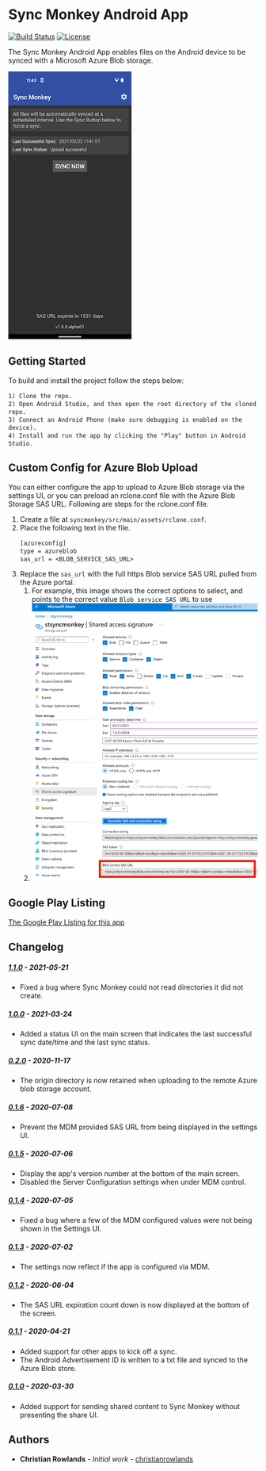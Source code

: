 # Sync Monkey Android App

[![Build Status](https://travis-ci.com/chesapeaketechnology/syncmonkey.svg?branch=develop)](https://travis-ci.com/github/chesapeaketechnology/syncmonkey)
[![License](https://img.shields.io/badge/license-Apache%202-green.svg?style=flat)](https://github.com/chesapeaketechnology/syncmonkey/blob/master/LICENSE)

The Sync Monkey Android App enables files on the Android device to be synced with a Microsoft Azure Blob storage.

![App Screenshot](screenshots/Main_Screenshot.png "The Sync Monkey App Main Screen")

## Getting Started

To build and install the project follow the steps below:

    1) Clone the repo.
    2) Open Android Studio, and then open the root directory of the cloned repo.
    3) Connect an Android Phone (make sure debugging is enabled on the device).
    4) Install and run the app by clicking the "Play" button in Android Studio.

## Custom Config for Azure Blob Upload

You can either configure the app to upload to Azure Blob storage via the settings UI, or you can
preload an rclone.conf file with the Azure Blob Storage SAS URL. Following are steps for the rclone.conf file.

1. Create a file at `syncmonkey/src/main/assets/rclone.conf`.
1. Place the following text in the file.
   ```
   [azureconfig]
   type = azureblob
   sas_url = <BLOB_SERVICE_SAS_URL>
   ```
1. Replace the `sas_url` with the full https Blob service SAS URL pulled from the Azure portal.
    1. For example, this image shows the correct options to select, and points to the correct value `Blob service SAS URL` to use
    1. ![azure_img.png](screenshots/azure_img.png)

## Google Play Listing

[The Google Play Listing for this app](https://play.google.com/store/apps/details?id=com.chesapeaketechnology.syncmonkey)

## Changelog
##### [1.1.0](https://github.com/chesapeaketechnology/syncmonkey/releases/tag/v1.1.0) - 2021-05-21
* Fixed a bug where Sync Monkey could not read directories it did not create.

##### [1.0.0](https://github.com/chesapeaketechnology/syncmonkey/releases/tag/v1.0.0) - 2021-03-24
* Added a status UI on the main screen that indicates the last successful sync date/time and the last sync status.

##### [0.2.0](https://github.com/chesapeaketechnology/syncmonkey/releases/tag/v0.2.0) - 2020-11-17
* The origin directory is now retained when uploading to the remote Azure blob storage account.

##### [0.1.6](https://github.com/chesapeaketechnology/syncmonkey/releases/tag/v0.1.6) - 2020-07-08
* Prevent the MDM provided SAS URL from being displayed in the settings UI.

##### [0.1.5](https://github.com/chesapeaketechnology/syncmonkey/releases/tag/v0.1.5) - 2020-07-06
* Display the app's version number at the bottom of the main screen.
* Disabled the Server Configuration settings when under MDM control.

##### [0.1.4](https://github.com/chesapeaketechnology/syncmonkey/releases/tag/v0.1.4) - 2020-07-05
* Fixed a bug where a few of the MDM configured values were not being shown in the Settings UI.

##### [0.1.3](https://github.com/chesapeaketechnology/syncmonkey/releases/tag/v0.1.3) - 2020-07-02
* The settings now reflect if the app is configured via MDM.

##### [0.1.2](https://github.com/chesapeaketechnology/syncmonkey/releases/tag/v0.1.2) - 2020-06-04
* The SAS URL expiration count down is now displayed at the bottom of the screen.

##### [0.1.1](https://github.com/chesapeaketechnology/syncmonkey/releases/tag/v0.1.1) - 2020-04-21
* Added support for other apps to kick off a sync.
* The Android Advertisement ID is written to a txt file and synced to the Azure Blob store.

##### [0.1.0](https://github.com/chesapeaketechnology/syncmonkey/releases/tag/v0.1.0) - 2020-03-30
* Added support for sending shared content to Sync Monkey without presenting the share UI.

## Authors

* **Christian Rowlands** - *Initial work* - [christianrowlands](https://github.com/christianrowlands)
